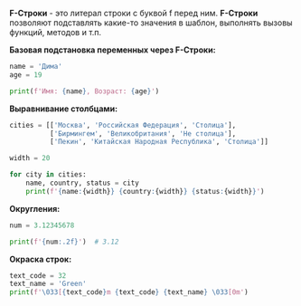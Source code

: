**F-Строки** - это литерал строки с буквой f перед ним. **F-Строки** позволяют подставлять какие-то значения в шаблон,  выполнять вызовы функций, методов и т.п.

**Базовая подстановка переменных через F-Строки:**

```Python
name = 'Дима'
age = 19

print(f'Имя: {name}, Возраст: {age}')
```

**Выравнивание столбцами:**

```Python
cities = [['Москва', 'Российская Федерация', 'Столица'],
		  ['Бирмингем', 'Великобритания', 'Не столица'],
		  ['Пекин', 'Китайская Народная Республика', 'Столица']]

width = 20

for city in cities:
	name, country, status = city
	print(f'{name:{width}} {country:{width}} {status:{width}}')
```

**Округления:**

```Python
num = 3.12345678

print(f'{num:.2f}')  # 3.12
```

**Окраска строк:**

```Python
text_code = 32
text_name = 'Green'
print(f'\033[{text_code}m {text_code} {text_name} \033[0m')
```
